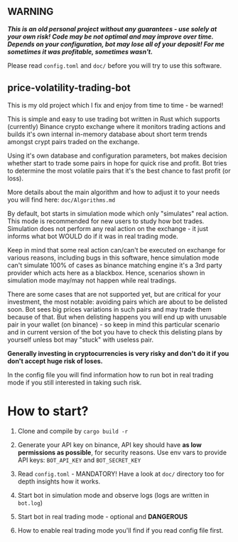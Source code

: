 ## WARNING

***This is an old personal project without any guarantees - use solely at your own risk! Code may be not
optimal and may improve over time.
Depends on your configuration, bot may lose all of your deposit! For me sometimes it was profitable, sometimes wasn't.***

Please read `config.toml` and `doc/` before you will try to use this software.

## price-volatility-trading-bot

This is my old project which I fix and enjoy from time to time - be warned!

This is simple and easy to use trading bot written in Rust which supports (currently) Binance
crypto exchange where it monitors trading actions and builds it's own internal in-memory database
about short term trends amongst crypt pairs traded on the exchange.

Using it's own database and configuration parameters, bot makes decision whether
start to trade some pairs in hope for quick rise and profit. Bot tries to determine the most volatile pairs
that it's the best chance to fast profit (or loss).

More details about the main algorithm and how to adjust it to your needs you will find here: `doc/Algorithms.md`

By default, bot starts in simulation mode which only "simulates" real action. This mode is recommended for new users to
study how
bot trades. Simulation does not perform any real action on the exchange - it just informs what bot WOULD do if it was in
real trading mode.

Keep in mind that some real action can/can't be executed on exchange for various reasons, including bugs in this
software, hence
simulation mode can't simulate 100% of cases as binance matching engine it's a 3rd party provider which acts here as a
blackbox.
Hence, scenarios shown in simulation mode may/may not happen while real tradings.

There are some cases that are not supported yet, but are critical for your investment, the most notable: avoiding pairs
which are
about to be delisted soon. Bot sees big prices variations in such pairs and may trade them because of that. But when
delisting
happens you will end up with unusable pair in your wallet (on binance) - so keep in mind this particular scenario and in
current
version of the bot you have to check this delisting plans by yourself unless bot may "stuck" with useless pair.

**Generally investing in cryptocurrencies is very risky and don't do it if you don't accept huge risk of loses.**

In the config file you will find information how to run bot in real trading mode if you still interested in taking such
risk.

# How to start?

1) Clone and compile by `cargo build -r`

2) Generate your API key on binance, API key should have **as low permissions as possible**, for security reasons.
   Use env vars to provide API keys: `BOT_API_KEY` and `BOT_SECRET_KEY`

3) Read `config.toml` - MANDATORY!
   Have a look at `doc/` directory too for depth insights how it works.

4) Start bot in simulation mode and observe logs (logs are written in `bot.log`)

5) Start bot in real trading mode - optional and **DANGEROUS**

6) How to enable real trading mode you'll find if you read config file first.



